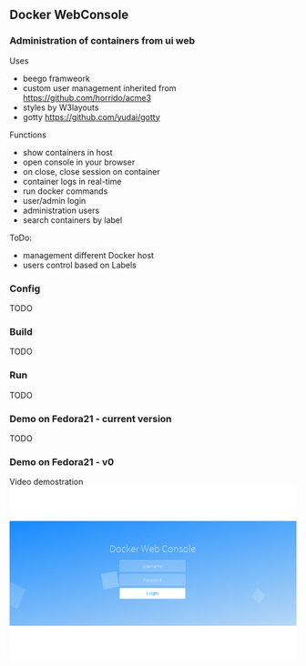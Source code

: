 ## Docker WebConsole

### Administration of containers from ui web

Uses
- beego framweork
- custom user management inherited from https://github.com/horrido/acme3
- styles by W3layouts
- gotty https://github.com/yudai/gotty

Functions
- show containers in host
- open console in your browser
- on close, close session on container
- container logs in real-time
- run docker commands
- user/admin login
- administration users
- search containers by label

ToDo:
- management different Docker host
- users control based on Labels

### Config
TODO

### Build
TODO

### Run
TODO

### Demo on Fedora21 - current version
TODO

### Demo on Fedora21 - v0

Video demostration  
[![Live demo](https://raw.githubusercontent.com/robfrut135/DockerWebConsole/master/media/v0/default.png)](https://drive.google.com/file/d/0BymCGWR0IjzkbzBwLWpoMGtjYjA/view?usp=sharing)

